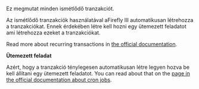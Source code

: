 Ez megmutat minden ismétlődő tranzakciót.

Az ismétlődő tranzakciók használatával aFirefly III automatikusan létrehozza a tranzakciókat. Ennek érdekében létre kell hozni egy ütemezett feladatot ami létrehozza ezeket a tranzakciókat.

Read more about recurring transactions in [the official documentation](https://docs.firefly-iii.org/advanced-concepts/recurring).

**Ütemezett feladat**

Azért, hogy a tranzakció ténylegesen automatikusan létre legyen hozva be kell állítani egy ütemezett feladatot. You can read about that on the [page in the official documentation about cron jobs](https://docs.firefly-iii.org/advanced-installation/cron).